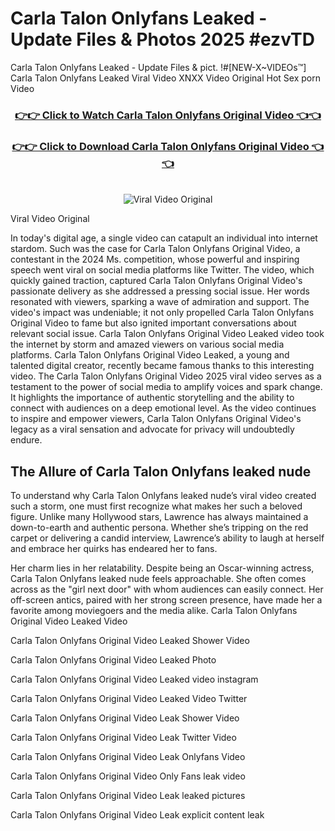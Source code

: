 # Carla Talon Onlyfans Leaked - Update Files & Photos 2025 #ezvTD

Carla Talon Onlyfans Leaked - Update Files & pict. !#[NEW-X~VIDEOs™] Carla Talon Onlyfans Leaked Viral Video XNXX Video Original Hot Sex porn Video
<br>
<div align="center">
<h3><a href="https://links2leaks.com?utm_source=carlatalon&utm_medium=gitlong" rel="nofollow">👉👉 Click to Watch Carla Talon Onlyfans Original Video 👈👈</a></h3>
<h3><a href="https://links2leaks.com?utm_source=carlatalon&utm_medium=gitlong" rel="nofollow">👉👉 Click to Download Carla Talon Onlyfans Original Video 👈👈</a></h3>
<br>
<a href="https://links2leaks.com?utm_source=carlatalon&utm_medium=gitlong" rel="nofollow"><img src="https://i.ibb.co/Gkj2r4b/banner.png" alt="Viral Video Original" style="max-width: 100%; display: inline-block;" data-target="animated-image.originalImage"></a>
</div>

Viral Video Original

In today's digital age, a single video can catapult an individual into internet stardom. Such was the case for Carla Talon Onlyfans Original Video, a contestant in the 2024 Ms. competition, whose powerful and inspiring speech went viral on social media platforms like Twitter.
The video, which quickly gained traction, captured Carla Talon Onlyfans Original Video's passionate delivery as she addressed a pressing social issue. Her words resonated with viewers, sparking a wave of admiration and support. The video's impact was undeniable; it not only propelled Carla Talon Onlyfans Original Video to fame but also ignited important conversations about relevant social issue.
Carla Talon Onlyfans Original Video Leaked video took the internet by storm and amazed viewers on various social media platforms. Carla Talon Onlyfans Original Video Leaked, a young and talented digital creator, recently became famous thanks to this interesting video.
The Carla Talon Onlyfans Original Video 2025 viral video serves as a testament to the power of social media to amplify voices and spark change. It highlights the importance of authentic storytelling and the ability to connect with audiences on a deep emotional level. As the video continues to inspire and empower viewers, Carla Talon Onlyfans Original Video's legacy as a viral sensation and advocate for privacy will undoubtedly endure.

<h2>The Allure of Carla Talon Onlyfans leaked nude</h2>


To understand why Carla Talon Onlyfans leaked nude’s viral video created such a storm, one must first recognize what makes her such a beloved figure. Unlike many Hollywood stars, Lawrence has always maintained a down-to-earth and authentic persona. Whether she’s tripping on the red carpet or delivering a candid interview, Lawrence’s ability to laugh at herself and embrace her quirks has endeared her to fans.

Her charm lies in her relatability. Despite being an Oscar-winning actress, Carla Talon Onlyfans leaked nude feels approachable. She often comes across as the "girl next door" with whom audiences can easily connect. Her off-screen antics, paired with her strong screen presence, have made her a favorite among moviegoers and the media alike.
Carla Talon Onlyfans Original Video Leaked Video

Carla Talon Onlyfans Original Video Leaked Shower Video

Carla Talon Onlyfans Original Video Leaked Photo

Carla Talon Onlyfans Original Video Leaked video instagram

Carla Talon Onlyfans Original Video Leaked Video Twitter

Carla Talon Onlyfans Original Video Leak Shower Video

Carla Talon Onlyfans Original Video Leak Twitter Video

Carla Talon Onlyfans Original Video Leak Onlyfans Video

Carla Talon Onlyfans Original Video Only Fans leak video

Carla Talon Onlyfans Original Video Leak leaked pictures

Carla Talon Onlyfans Original Video Leak explicit content leak